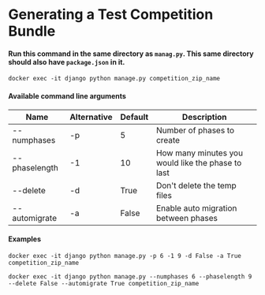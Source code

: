 # Generating a Test Competition Bundle

#### Run this command in the same directory as `manag.py`. This same directory should also have `package.json` in it.

`docker exec -it django python manage.py competition_zip_name`

#### Available command line arguments

| Name | Alternative | Default | Description |
| --- | --- | --- | --- |
| --numphases | -p | 5 | Number of phases to create |
| --phaselength | -1 | 10 | How many minutes you would like the phase to last
| --delete | -d | True | Don't delete the temp files |
| --automigrate | -a | False | Enable auto migration between phases |

#### Examples

`docker exec -it django python manage.py -p 6 -1 9 -d False -a True competition_zip_name`

`docker exec -it django python manage.py --numphases 6 --phaselength 9 --delete False --automigrate True competition_zip_name`
